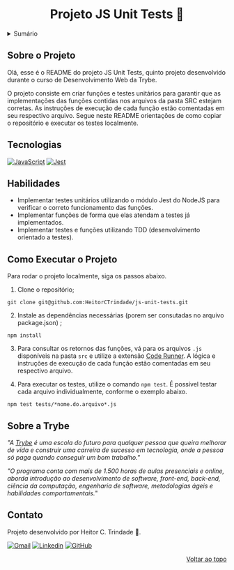 <a name="readme-top"></a>

<h1 align="center">Projeto JS Unit Tests 🧪</h1>

<details>
  <summary>Sumário</summary>
  <ol>
    <li><a href="#sobre-o-projeto">Sobre o Projeto</a></li>
    <li><a href="#tecnologias">Tecnologias</a></li>
    <li><a href="#como-executar-o-projeto">Como Executar o Projeto</a></li>
    <li><a href="#habilidades">Habilidades</a></li>
    <li><a href="#sobre-a-trybe">Sobre a Trybe</a></li>    
  </ol>
</details>

## Sobre o Projeto
Olá, esse é o README do projeto JS Unit Tests, quinto projeto desenvolvido durante o curso de Desenvolvimento Web da Trybe.

O projeto consiste em criar funções e testes unitários para garantir que as implementações das funções contidas nos arquivos da pasta SRC estejam corretas. As instruções de execução de cada função estão comentadas em seu respectivo arquivo. Segue neste README orientações de como copiar o repositório e executar os testes localmente.


## Tecnologias
[![JavaScript][javascript-badge]][javascript-url] [![Jest][jest-badge]][jest-url]


## Habilidades
<ul>
  <li>Implementar testes unitários utilizando o módulo Jest do NodeJS para verificar o correto funcionamento das funções.</li>
  <li>Implementar funções de forma que elas atendam a testes já implementados.</li>
  <li>Implementar testes e funções utilizando TDD (desenvolvimento orientado a testes).</li>
</ul>

## Como Executar o Projeto
Para rodar o projeto localmente, siga os passos abaixo.

1. Clone o repositório;
```
git clone git@github.com:HeitorCTrindade/js-unit-tests.git
```
2. Instale as dependências necessárias (porem ser consutadas no arquivo package.json)  ;
```
npm install
```
3. Para consultar os retornos das funções, vá para os arquivos `.js` disponíveis na pasta `src` e utilize a extensão [Code Runner](https://marketplace.visualstudio.com/items?itemName=formulahendry.code-runner). A lógica e instruções de execução de cada função estão comentadas em seu respectivo arquivo.

4. Para executar os testes, utilize o comando `npm test`. É possível testar cada arquivo individualmente, conforme o exemplo abaixo.
```
npm test tests/*nome.do.arquivo*.js
```


## Sobre a Trybe
_"A [Trybe](https://www.betrybe.com/) é uma escola do futuro para qualquer pessoa que queira melhorar de vida e construir uma carreira de sucesso em tecnologia, onde a pessoa só paga quando conseguir um bom trabalho."_

_"O programa conta com mais de 1.500 horas de aulas presenciais e online, aborda introdução ao desenvolvimento de software, front-end, back-end, ciência da computação, engenharia de software, metodologias ágeis e habilidades comportamentais._"


## Contato
Projeto desenvolvido por Heitor C. Trindade :robot:.

[![Gmail][gmail-badge]][gmail-url] [![Linkedin][linkedin-badge]][linkedin-url] [![GitHub][github-badge]][github-url]

<p align="right"><a href="#readme-top">Voltar ao topo</a></p>

<!-- MARKDOWN LINKS & IMAGES -->
[javascript-url]: https://developer.mozilla.org/en-US/docs/Web/JavaScript
[javascript-badge]: https://img.shields.io/badge/JavaScript-323330?style=for-the-badge&logo=javascript&logoColor=F7DF1E
[jest-url]: https://jestjs.io/
[jest-badge]: https://img.shields.io/badge/Jest-C21325?style=for-the-badge&logo=jest&logoColor=white
[gmail-badge]: https://img.shields.io/badge/Gmail-D14836?style=for-the-badge&logo=gmail&logoColor=white
[gmail-url]: mailto:heitorct.dev@gmail.com
[linkedin-badge]: https://img.shields.io/badge/LinkedIn-0077B5?style=for-the-badge&logo=linkedin&logoColor=white
[linkedin-url]: https://www.linkedin.com/in/heitor-catarino-trindade
[github-badge]: https://img.shields.io/badge/GitHub-100000?style=for-the-badge&logo=github&logoColor=white
[github-url]: https://github.com/HeitorCTrindade/

